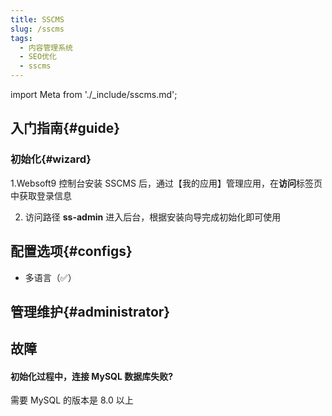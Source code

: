 ```yaml
---
title: SSCMS
slug: /sscms
tags:
  - 内容管理系统
  - SEO优化
  - sscms
---
```


import Meta from './_include/sscms.md';

<Meta name="meta" />

## 入门指南{#guide}

### 初始化{#wizard}

1.Websoft9 控制台安装 SSCMS 后，通过【我的应用】管理应用，在**访问**标签页中获取登录信息

2. 访问路径 **ss-admin** 进入后台，根据安装向导完成初始化即可使用


## 配置选项{#configs}

- 多语言（✅）

## 管理维护{#administrator}



## 故障


####  初始化过程中，连接 MySQL 数据库失败?

需要 MySQL 的版本是 8.0 以上